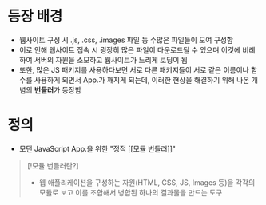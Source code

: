# 등장 배경
- 웹사이트 구성 시 .js, .css, .images 파일 등 수많은 파일들이 모여 구성함
- 이로 인해 웹사이트 접속 시 굉장히 많은 파일이 다운로드될 수 있으며 이것에 비례하여 서버의 자원을 소모하고 웹사이트가 느리게 로딩이 됨
- 또한, 많은 JS 패키지를 사용하다보면 서로 다른 패키지들이 서로 같은 이름이나 함수를 사용하게 되면서 App.가 깨지게 되는데, 이러한 현상을 해결하기 위해 나온 개념의 **번들러**가 등장함

# 정의
- 모던 JavaScript App.을 위한 "정적 [[모듈 번들러]]"

> [!모듈 번들러란?]
> - 웹 애플리케이션을 구성하는 자원(HTML, CSS, JS, Images 등)을 각각의 모듈로 보고 이를 조합해서 병합된 하나의 결과물을 만드는 도구

